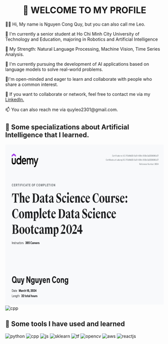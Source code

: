 <h1 align="center">
👋 WELCOME TO MY PROFILE
</h1>
<p>
👨‍🦱 Hi, My name is Nguyen Cong Quy, but you can also call me Leo.
</p>
<p>
🏫 I'm currently a senior student at Ho Chi Minh City University of Technology and Education, majoring in Robotics and Artificial Intelligence
</p>
<p>
💪 My Strength: Natural Language Processing, Machine Vision, Time Series Analysis.
</p>
<p>
📖 I'm currently pursuing the development of AI applications based on language models to solve real-world problems.
</p>
<p>
👬I'm open-minded and eager to learn and collaborate with people who share a common interest.
</p>
<p>
📱 If you want to collaborate or network, feel free to contact me via my  <a href="https://www.linkedin.com/in/qu%C3%BD-nguy%E1%BB%85n-051136289/">LinkedIn.</a>
</p>
<p>
📫 You can also reach me via quyleo2301@gmail.com.
</p>
<h2>
  📖 Some specializations about Artificial Intelligence that I learned.
</h2>
<p align="left">
  <img
    src="DataScience.jpg"
    alt="python" width="660" height="510"/>
  <img
    src="specialization2.jpg"
    alt="cpp" width="660" height="510"/>

</p>
<h2>🚀 Some tools I have used and learned</h2>
<p align="left">
  <img
    src="https://www.svgrepo.com/show/452091/python.svg"
    alt="python" width="70" height="70"/>
  <img
    src="https://www.svgrepo.com/show/376358/c-plus-plus.svg"
    alt="cpp" width="70" height="70"/>
  <img
    src="https://www.svgrepo.com/show/303206/javascript-logo.svg"
    alt="js" width="70" height="70"/>
  <img
    src="https://logos-download.com/wp-content/uploads/2021/01/Scikit_Learn_Logo.svg"
    alt="sklearn" width="70" height="70"/>
  <img
    src="https://www.vectorlogo.zone/logos/tensorflow/tensorflow-icon.svg"
    alt="tf" width="70" height="70"/>
  <img
    src="https://www.vectorlogo.zone/logos/opencv/opencv-icon.svg"
    alt="opencv" width="70" height="70"/>
  <img
    src="https://www.svgrepo.com/show/376356/aws.svg"
    alt="aws" width="70" height="70"/>
  <img
    src="https://www.svgrepo.com/show/355190/reactjs.svg"
    alt="reactjs" width="70" height="70"/>
</p>
<!--
**tblexcelsior/tblexcelsior** is a ✨ _special_ ✨ repository because its `README.md` (this file) appears on your GitHub profile.


-->
<!---
QuyAIExplorer/QuyAIExplorer is a ✨ special ✨ repository because its `README.md` (this file) appears on your GitHub profile.
You can click the Preview link to take a look at your changes.
--->
